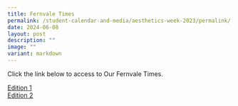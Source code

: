 ```yaml
---
title: Fernvale Times
permalink: /student-calendar-and-media/aesthetics-week-2023/permalink/
date: 2024-06-08
layout: post
description: ""
image: ""
variant: markdown
---
```

Click the link below to access to Our Fernvale Times.

<a target="_blank" href="https://www.fernvalepri.moe.edu.sg/files/FernvaleTimes_Term1_new.pdf">Edition 1</a><br>
<a target="_blank" href="/files/FVTimes_T2.pdf">Edition 2</a>

